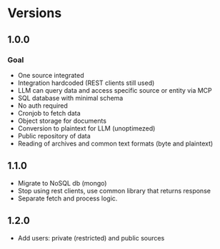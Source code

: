 # Versions
## 1.0.0
### Goal
- One source integrated
- Integration hardcoded (REST clients still used)
- LLM can query data and access specific source or entity via MCP
- SQL database with minimal schema
- No auth required
- Cronjob to fetch data
- Object storage for documents
- Conversion to plaintext for LLM (unoptimezed)
- Public repository of data
- Reading of archives and common text formats (byte and plaintext)

## 1.1.0
- Migrate to NoSQL db (mongo)
- Stop using rest clients, use common library that returns response
- Separate fetch and process logic.

## 1.2.0
- Add users: private (restricted) and public sources
